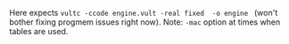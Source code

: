 
Here expects `vultc -ccode engine.vult -real fixed  -o engine ` (won't bother fixing progmem issues right now). Note: `-mac` option at times when tables are used.
